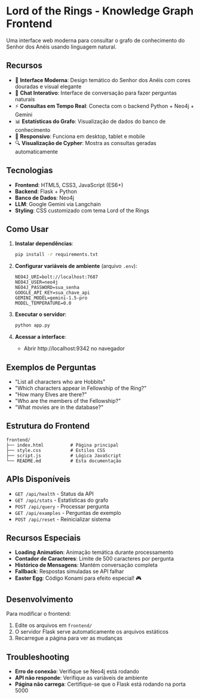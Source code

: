 # Lord of the Rings - Knowledge Graph Frontend

Uma interface web moderna para consultar o grafo de conhecimento do Senhor dos Anéis usando linguagem natural.

## Recursos

- 🎨 **Interface Moderna**: Design temático do Senhor dos Anéis com cores douradas e visual elegante
- 💬 **Chat Interativo**: Interface de conversação para fazer perguntas naturais
- ⚡ **Consultas em Tempo Real**: Conecta com o backend Python + Neo4j + Gemini
- 📊 **Estatísticas do Grafo**: Visualização de dados do banco de conhecimento
- 📱 **Responsivo**: Funciona em desktop, tablet e mobile
- 🔍 **Visualização de Cypher**: Mostra as consultas geradas automaticamente

## Tecnologias

- **Frontend**: HTML5, CSS3, JavaScript (ES6+)
- **Backend**: Flask + Python
- **Banco de Dados**: Neo4j
- **LLM**: Google Gemini via Langchain
- **Styling**: CSS customizado com tema Lord of the Rings

## Como Usar

1. **Instalar dependências**:

   ```bash
   pip install -r requirements.txt
   ```

2. **Configurar variáveis de ambiente** (arquivo `.env`):

   ```
   NEO4J_URI=bolt://localhost:7687
   NEO4J_USER=neo4j
   NEO4J_PASSWORD=sua_senha
   GOOGLE_API_KEY=sua_chave_api
   GEMINI_MODEL=gemini-1.5-pro
   MODEL_TEMPERATURE=0.0
   ```

3. **Executar o servidor**:

   ```bash
   python app.py
   ```

4. **Acessar a interface**:
   - Abrir http://localhost:9342 no navegador

## Exemplos de Perguntas

- "List all characters who are Hobbits"
- "Which characters appear in Fellowship of the Ring?"
- "How many Elves are there?"
- "Who are the members of the Fellowship?"
- "What movies are in the database?"

## Estrutura do Frontend

```
frontend/
├── index.html          # Página principal
├── style.css           # Estilos CSS
├── script.js           # Lógica JavaScript
└── README.md           # Esta documentação
```

## APIs Disponíveis

- `GET /api/health` - Status da API
- `GET /api/stats` - Estatísticas do grafo
- `POST /api/query` - Processar pergunta
- `GET /api/examples` - Perguntas de exemplo
- `POST /api/reset` - Reinicializar sistema

## Recursos Especiais

- **Loading Animation**: Animação temática durante processamento
- **Contador de Caracteres**: Limite de 500 caracteres por pergunta
- **Histórico de Mensagens**: Mantém conversação completa
- **Fallback**: Respostas simuladas se API falhar
- **Easter Egg**: Código Konami para efeito especial! 🎮

## Desenvolvimento

Para modificar o frontend:

1. Edite os arquivos em `frontend/`
2. O servidor Flask serve automaticamente os arquivos estáticos
3. Recarregue a página para ver as mudanças

## Troubleshooting

- **Erro de conexão**: Verifique se Neo4j está rodando
- **API não responde**: Verifique as variáveis de ambiente
- **Página não carrega**: Certifique-se que o Flask está rodando na porta 5000
